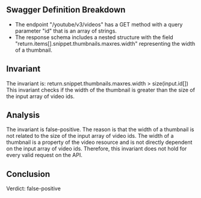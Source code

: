 ## Swagger Definition Breakdown
- The endpoint "/youtube/v3/videos" has a GET method with a query parameter "id" that is an array of strings.
- The response schema includes a nested structure with the field "return.items[].snippet.thumbnails.maxres.width" representing the width of a thumbnail.

## Invariant
The invariant is: return.snippet.thumbnails.maxres.width > size(input.id[])
This invariant checks if the width of the thumbnail is greater than the size of the input array of video ids.

## Analysis
The invariant is false-positive. The reason is that the width of a thumbnail is not related to the size of the input array of video ids. The width of a thumbnail is a property of the video resource and is not directly dependent on the input array of video ids. Therefore, this invariant does not hold for every valid request on the API.

## Conclusion
Verdict: false-positive
